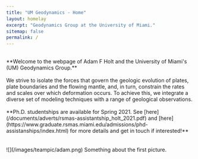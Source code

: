 ```yaml
---
title: "UM Geodynamics - Home"
layout: homelay
excerpt: "Geodynamics Group at the University of Miami."
sitemap: false
permalink: /
---
```

<br>
​​​​​​​**Welcome to the webpage of Adam F Holt and the University of Miami's (UM) Geodynamics Group.**
<br>
<br>
We strive to isolate the forces that govern the geologic evolution of plates, plate boundaries and the flowing mantle, and, in turn, constrain the rates and scales over which deformation occurs. To achieve this, we integrate a diverse set of modeling techniques with a range of geological observations.
<br>
<br>
**Ph.D. studentships are available for Spring 2021. See [here](/documents/adverts/rsmas-assistantship_holt_2021.pdf) and [here](https://www.graduate.rsmas.miami.edu/admissions/phd-assistanships/index.html) for more details and get in touch if interested!**
​<br>
<br>
<br>
<!-- ![]({{ site.url }}{{ site.baseurl }}/images/citcom_model.png){: style="width: 670px; float: center; border: 10px"}
 -->
<!-- <div class="col-sm-6 clearfix">
  <img src="{{ site.url }}{{ site.baseurl }}/images/teampic/adam.png" class="img-responsive" width="40%" style="float: left" />
  <ul style="overflow: hidden">
  </ul>
</div>
 -->
![](/images/teampic/adam.png)
Something about the first picture.